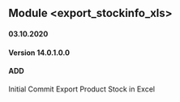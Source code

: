 ## Module <export_stockinfo_xls>

#### 03.10.2020
#### Version 14.0.1.0.0
#### ADD
Initial Commit  Export Product Stock in Excel





